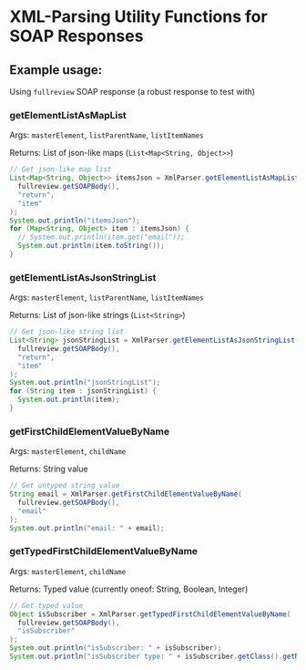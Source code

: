 # XML-Parsing Utility Functions for SOAP Responses

## Example usage:
Using `fullreview` SOAP response (a robust response to test with)

### getElementListAsMapList
Args: `masterElement`, `listParentName`, `listItemNames`

Returns: List of json-like maps (`List<Map<String, Object>>`)
```java
// Get json-like map list
List<Map<String, Object>> itemsJson = XmlParser.getElementListAsMapList(
  fullreview.getSOAPBody(),
  "return",
  "item"
);
System.out.println("itemsJson");
for (Map<String, Object> item : itemsJson) {
  // System.out.println(item.get("email"));
  System.out.println(item.toString());
}
```

### getElementListAsJsonStringList
Args: `masterElement`, `listParentName`, `listItemNames`

Returns: List of json-like strings (`List<String>`)
```java
// Get json-like string list
List<String> jsonStringList = XmlParser.getElementListAsJsonStringList(
  fullreview.getSOAPBody(),
  "return",
  "item"
);
System.out.println("jsonStringList");
for (String item : jsonStringList) {
  System.out.println(item);
}
```

### getFirstChildElementValueByName
Args: `masterElement`, `childName`

Returns: String value
```java
// Get untyped string value
String email = XmlParser.getFirstChildElementValueByName(
  fullreview.getSOAPBody(),
  "email"
);
System.out.println("email: " + email);
```

### getTypedFirstChildElementValueByName
Args: `masterElement`, `childName`

Returns: Typed value (currently oneof: String, Boolean, Integer)
```java
// Get typed value
Object isSubscriber = XmlParser.getTypedFirstChildElementValueByName(
  fullreview.getSOAPBody(),
  "isSubscriber"
);
System.out.println("isSubscriber: " + isSubscriber);
System.out.println("isSubscriber type: " + isSubscriber.getClass().getName());
```